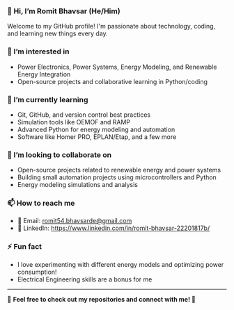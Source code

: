 ### 👋 Hi, I’m Romit Bhavsar  (He/Him)
Welcome to my GitHub profile! I'm passionate about technology, coding, and learning new things every day.  

### 👀 I’m interested in  
- Power Electronics, Power Systems, Energy Modeling, and Renewable Energy Integration   
- Open-source projects and collaborative learning in Python/coding

### 🌱 I’m currently learning  
- Git, GitHub, and version control best practices  
- Simulation tools like OEMOF and RAMP  
- Advanced Python for energy modeling and automation
- Software like Homer PRO, EPLAN/Etap, and a few more

### 💞️ I’m looking to collaborate on  
- Open-source projects related to renewable energy and power systems  
- Building small automation projects using microcontrollers and Python  
- Energy modeling simulations and analysis  

### 📫 How to reach me  
- 📧 Email: romit54.bhavsarde@gmail.com  
- 💼 LinkedIn: https://www.linkedin.com/in/romit-bhavsar-22201817b/

### ⚡ Fun fact  
- I love experimenting with different energy models and optimizing power consumption!
- Electrical Engineering skills are a bonus for me

---

🔗 **Feel free to check out my repositories and connect with me! 🚀**  
